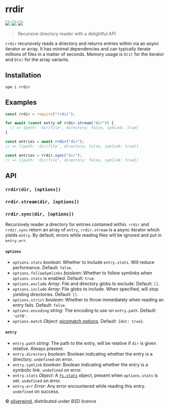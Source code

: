 # rrdir
[![](https://img.shields.io/npm/v/rrdir.svg?style=flat)](https://www.npmjs.org/package/rrdir) [![](https://img.shields.io/npm/dm/rrdir.svg)](https://www.npmjs.org/package/rrdir) [![](https://api.travis-ci.org/silverwind/rrdir.svg?style=flat)](https://travis-ci.org/silverwind/rrdir)

> Recursive directory reader with a delightful API

`rrdir` recursively reads a directory and returns entries within via an async iterator or array. It has minimal dependencies and can typically iterate millions of files in a matter of seconds. Memory usage is `O(1)` for the iterator and `O(n)` for the array variants.

## Installation
```console
npm i rrdir
```

## Examples
```js
const rrdir = require("rrdir");

for await (const entry of rrdir.stream("dir")) {
  // => {path: 'dir/file', directory: false, symlink: true}
}

const entries = await rrdir("dir");
// => [{path: 'dir/file', directory: false, symlink: true}]

const entries = rrdir.sync("dir");
// => [{path: 'dir/file', directory: false, symlink: true}]

```

## API

### `rrdir(dir, [options])`
### `rrdir.stream(dir, [options])`
### `rrdir.sync(dir, [options])`

Recursively reader a directory for entries contained within. `rrdir` and `rrdir.sync` return an array of `entry`, `rrdir.stream` is a async iterator which yields `entry`. By default, errors while reading files will be ignored and put in `entry.err`.

#### `options`

- `options.stats` *boolean*: Whether to include `entry.stats`. Will reduce performance. Default: `false`.
- `options.followSymlinks` *boolean*: Whether to follow symlinks when `options.stats` is enabled. Default: `true`.
- `options.exclude` *Array*: File and directory globs to exclude. Default: `[]`.
- `options.include` *Array*: File globs to include. When specified, will stop yielding directories. Default: `[]`.
- `options.strict` *boolean*: Whether to throw immediately when reading an entry fails. Default: `false`.
- `options.encoding` *string*: The encoding to use on `entry.path`. Default: `'utf8'`.
- `options.match` *Object*: [picomatch options](https://github.com/micromatch/picomatch#options). Default: `{dot: true}`.

#### `entry`

- `entry.path` *string*: The path to the entry, will be relative if `dir` is given relative. Always present.
- `entry.directory` *boolean*: Boolean indicating whether the entry is a directory. `undefined` on error.
- `entry.symlink` *boolean*: Boolean indicating whether the entry is a symbolic link. `undefined` on error.
- `entry.stats` *Object*: A [`fs.stats`](https://nodejs.org/api/fs.html#fs_class_fs_stats) object, present when `options.stats` is set. `undefined` on error.
- `entry.err` *Error*: Any error encountered while reading this entry. `undefined` on success.

© [silverwind](https://github.com/silverwind), distributed under BSD licence
